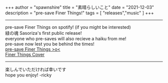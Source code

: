 +++
author = "spawnshire"
title = "素晴らしいこと"
date = "2021-12-03"
description = "pre-save Finer Things!"
tags = [
    "releases","music"
]
+++
***
pre-save Finer Things on spotify! (if you might be interested)  
緑の魂 Sasoriza's first public release!  
everyone who pre-saves will also recieve a haiku from me!  
pre-save now lest you be behind the times!  
[pre-save Finer Things >o<](https://distrokid.com/hyperfollow/sasoriza/finer-things)  
[Finer Things Cover](/static/finer-things-cover.jpg)
***
楽しんでいただければ幸いです  
hope you enjoy! -ricky
